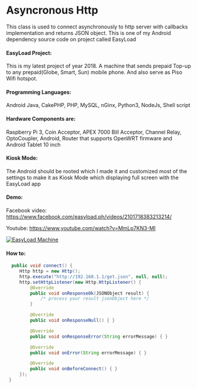 # Asyncronous Http
This class is used to connect asynchronously to http server with callbacks implementation and returns JSON object.
This is one of my Android dependency source code on project called EasyLoad

#### EasyLoad Project:
This is my latest project of year 2018. 
A machine that sends prepaid Top-up to any prepaid(Globe, Smart, Sun) mobile phone. And also serve  as Piso Wifi hotspot.

#### Programming Languages:
Android Java, CakePHP, PHP, MySQL, nGinx, Python3, NodeJs, Shell script

#### Hardware Components are: 
Raspberry Pi 3,  Coin Acceptor, APEX 7000 Bill Acceptor, Channel Relay, OptoCoupler,  Android, Router that supports OpenWRT firmware and Android Tablet 10 inch

#### Kiosk Mode:
The Android should be rooted which I made it and customized most of the settings to make it as Kiosk Mode 
which displaying full screen with the EasyLoad app

#### Demo:
Facebook video: https://www.facebook.com/easyload.ph/videos/2101718383213214/

Youtube: https://www.youtube.com/watch?v=MmLp7KN3-MI

[![EasyLoad Machine](https://bit.ly/2RAzZ9z)](http://www.youtube.com/watch?v=MmLp7KN3-MI)


#### How to:

   ```java
     public void connect() {
        Http http = new Http();
        http.execute("http://192.168.1.1/get.json", null, null);
        http.setHttpListener(new Http.HttpListener() {
            @Override
            public void onResponseOk(JSONObject result) { 
            	/* process your result jsonObject here */
            }

            @Override
            public void onResponseNull() { }

            @Override
            public void onResponseError(String errorMessage) { }

            @Override
            public void onError(String errorMessage) { }

            @Override
            public void onBeforeConnect() { }
        });
    }